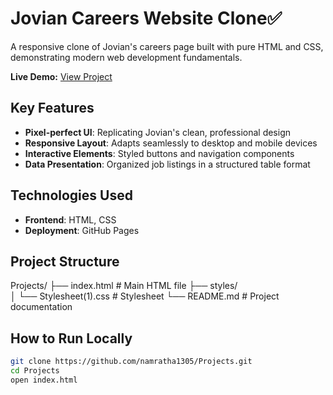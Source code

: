 # Jovian Careers Website Clone✅

A responsive clone of Jovian's careers page built with pure HTML and CSS, demonstrating modern web development fundamentals.

**Live Demo:** [View Project](https://namratha1305.github.io/Jovian_Clone_Website/)

## Key Features
- **Pixel-perfect UI**: Replicating Jovian's clean, professional design
- **Responsive Layout**: Adapts seamlessly to desktop and mobile devices
- **Interactive Elements**: Styled buttons and navigation components
- **Data Presentation**: Organized job listings in a structured table format

## Technologies Used
- **Frontend**: HTML, CSS
- **Deployment**: GitHub Pages

## Project Structure
Projects/
├── index.html               # Main HTML file
├── styles/           
│   └── Stylesheet(1).css    # Stylesheet 
└── README.md                # Project documentation

## How to Run Locally
```bash
git clone https://github.com/namratha1305/Projects.git
cd Projects
open index.html
